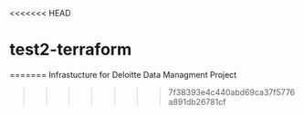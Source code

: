 <<<<<<< HEAD
# test2-terraform
=======
Infrastucture for Deloitte Data Managment Project
>>>>>>> 7f38393e4c440abd69ca37f5776a891db26781cf
